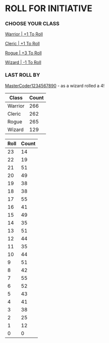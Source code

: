 # ROLL FOR INITIATIVE
### CHOOSE YOUR CLASS

[Warrior | +1 To Roll](https://github.com/benjaminsampica/benjaminsampica/issues/new?title=roll%7Cwarrior&body=Just+click+%27Submit+new+issue%27.)

[Cleric | +1 To Roll](https://github.com/benjaminsampica/benjaminsampica/issues/new?title=roll%7Ccleric&body=Just+click+%27Submit+new+issue%27.)

[Rogue | +3 To Roll](https://github.com/benjaminsampica/benjaminsampica/issues/new?title=roll%7Crogue&body=Just+click+%27Submit+new+issue%27.)

[Wizard | -1 To Roll](https://github.com/benjaminsampica/benjaminsampica/issues/new?title=roll%7Cwizard&body=Just+click+%27Submit+new+issue%27.)
### LAST ROLL BY
[MasterCoder1234567890](https://www.github.com/MasterCoder1234567890) - as a wizard rolled a 4!

|Class|Count|
|-|-|
|Warrior|266|
|Cleric|262|
|Rogue|265|
|Wizard|129|

|Roll|Count|
|-|-|
|23|14
|22|19
|21|51
|20|49
|19|38
|18|38
|17|55
|16|41
|15|49
|14|35
|13|51
|12|44
|11|35
|10|44
|9|51
|8|42
|7|55
|6|52
|5|43
|4|41
|3|38
|2|25
|1|12
|0|0
